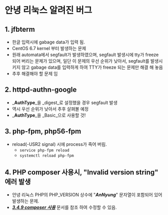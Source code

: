 # 안녕 리눅스 알려진 버그

## 1. jfbterm

* 한글 입력시에 gabage data가 입력 됨.
* CentOS 6.7 kernel 부터 발생하는 문제
* 원래 automata에서 segfault가 발생하였으며, segfault 발생시에 tty가 freeze 되어 버리는 문제가 있으며, 일단 이 문제의 우선 순위가 낮아서, segfault를 발생시키지 않고 gabage data를 입력하게 하여 TTY가 freeze 되는 문제만 해결 해 놓음
* 추후 해결해야 할 문제 임

## 2. httpd-authn-google

* _**AuthType**_을 _digest_로 설정했을 경우 segfault 발생
* 역시 우선 순위가 낮아서 추후 살펴볼 예정
* _**AuthType**_을 _Basic_으로 사용할 것!

## 3. php-fpm, php56-fpm

* reload\(-USR2 signal\) 시에 process가 죽어 버림.
  * `service php-fpm reload`
  * `systemctl reload php-fpm`

## 4. PHP composer 사용시, "Invalid version string" 에러 발생

* 안녕 리눅스 PHP의 PHP\_VERSION 상수에 "_**AnNyung**_" 문자열이 포함되어 있어 발생하는 문제.
* [_**3.4.9 composer 사용**_](chapter3-4-php.md) 문서를 참조 하여 수정할 수 있음.



